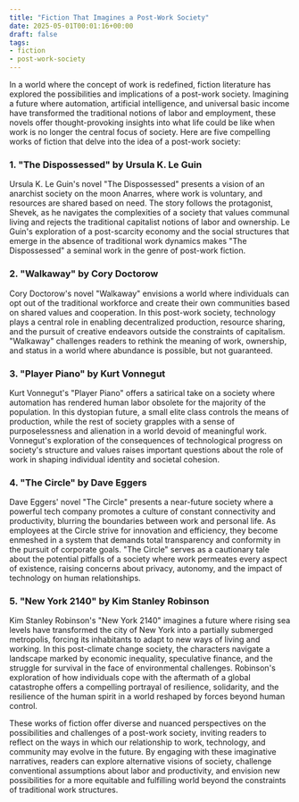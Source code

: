 ```yaml
---
title: "Fiction That Imagines a Post-Work Society"
date: 2025-05-01T00:01:16+00:00
draft: false
tags: 
- fiction
- post-work-society
---
```


In a world where the concept of work is redefined, fiction literature has explored the possibilities and implications of a post-work society. Imagining a future where automation, artificial intelligence, and universal basic income have transformed the traditional notions of labor and employment, these novels offer thought-provoking insights into what life could be like when work is no longer the central focus of society. Here are five compelling works of fiction that delve into the idea of a post-work society:

### 1. "The Dispossessed" by Ursula K. Le Guin

Ursula K. Le Guin's novel "The Dispossessed" presents a vision of an anarchist society on the moon Anarres, where work is voluntary, and resources are shared based on need. The story follows the protagonist, Shevek, as he navigates the complexities of a society that values communal living and rejects the traditional capitalist notions of labor and ownership. Le Guin's exploration of a post-scarcity economy and the social structures that emerge in the absence of traditional work dynamics makes "The Dispossessed" a seminal work in the genre of post-work fiction.

### 2. "Walkaway" by Cory Doctorow

Cory Doctorow's novel "Walkaway" envisions a world where individuals can opt out of the traditional workforce and create their own communities based on shared values and cooperation. In this post-work society, technology plays a central role in enabling decentralized production, resource sharing, and the pursuit of creative endeavors outside the constraints of capitalism. "Walkaway" challenges readers to rethink the meaning of work, ownership, and status in a world where abundance is possible, but not guaranteed.

### 3. "Player Piano" by Kurt Vonnegut

Kurt Vonnegut's "Player Piano" offers a satirical take on a society where automation has rendered human labor obsolete for the majority of the population. In this dystopian future, a small elite class controls the means of production, while the rest of society grapples with a sense of purposelessness and alienation in a world devoid of meaningful work. Vonnegut's exploration of the consequences of technological progress on society's structure and values raises important questions about the role of work in shaping individual identity and societal cohesion.

### 4. "The Circle" by Dave Eggers

Dave Eggers' novel "The Circle" presents a near-future society where a powerful tech company promotes a culture of constant connectivity and productivity, blurring the boundaries between work and personal life. As employees at the Circle strive for innovation and efficiency, they become enmeshed in a system that demands total transparency and conformity in the pursuit of corporate goals. "The Circle" serves as a cautionary tale about the potential pitfalls of a society where work permeates every aspect of existence, raising concerns about privacy, autonomy, and the impact of technology on human relationships.

### 5. "New York 2140" by Kim Stanley Robinson

Kim Stanley Robinson's "New York 2140" imagines a future where rising sea levels have transformed the city of New York into a partially submerged metropolis, forcing its inhabitants to adapt to new ways of living and working. In this post-climate change society, the characters navigate a landscape marked by economic inequality, speculative finance, and the struggle for survival in the face of environmental challenges. Robinson's exploration of how individuals cope with the aftermath of a global catastrophe offers a compelling portrayal of resilience, solidarity, and the resilience of the human spirit in a world reshaped by forces beyond human control.

These works of fiction offer diverse and nuanced perspectives on the possibilities and challenges of a post-work society, inviting readers to reflect on the ways in which our relationship to work, technology, and community may evolve in the future. By engaging with these imaginative narratives, readers can explore alternative visions of society, challenge conventional assumptions about labor and productivity, and envision new possibilities for a more equitable and fulfilling world beyond the constraints of traditional work structures.
